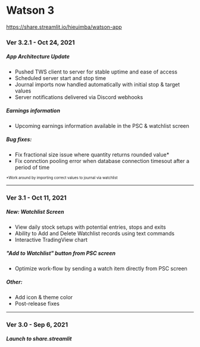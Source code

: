 # Watson 3
https://share.streamlit.io/hieuimba/watson-app
### Ver 3.2.1 - Oct 24, 2021
##### App Architecture Update
 - Pushed TWS client to server for stable uptime and ease of access
 - Scheduled server start and stop time
 - Journal imports now handled automatically with initial stop & target values
 - Server notifications delivered via Discord webhooks

##### Earnings information
 - Upcoming earnings information available in the PSC & watchlist screen

##### Bug fixes:
 - Fix fractional size issue where quantity returns rounded value*
 - Fix connction pooling error when database connection timesout after a period of time

<sub><sup>*Work around by importing correct values to journal via watchlist</sup></sub>

---

### Ver 3.1 - Oct 11, 2021
##### New: Watchlist Screen
 - View daily stock setups with potential entries, stops and exits
 - Ability to Add and Delete Watchlist records using text commands
 - Interactive TradingView chart
 
##### "Add to Watchlist" button from PSC screen
 - Optimize work-flow by sending a watch item directly from PSC screen
 
##### Other:
 - Add icon & theme color
 - Post-release fixes

---

### Ver 3.0 - Sep 6, 2021
##### Launch to share.streamlit
